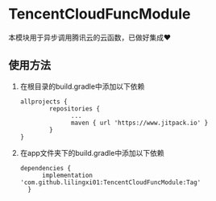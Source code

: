 # TencentCloudFuncModule
本模块用于异步调用腾讯云的云函数，已做好集成❤️

## 使用方法

1. 在根目录的build.gradle中添加以下依赖

       allprojects {
		       repositories {
			         ...
			         maven { url 'https://www.jitpack.io' }
		       }
       }

2. 在app文件夹下的build.gradle中添加以下依赖

       dependencies {
	         implementation 'com.github.lilingxi01:TencentCloudFuncModule:Tag'
	     }

